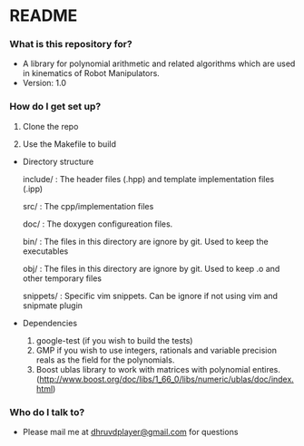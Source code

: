 # README #


### What is this repository for? ###

* A library for polynomial arithmetic and related algorithms which are used in kinematics of Robot Manipulators. 
* Version: 1.0

### How do I get set up? ###

1. Clone the repo

2. Use the Makefile to build

* Directory structure

	include/	: The header files (.hpp) and template implementation files (.ipp)
	
	src/ 		: The cpp/implementation files
	
	doc/		: The doxygen configureation files.
	
	bin/		: The files in this directory are ignore by git. Used to keep the executables
	
	obj/		: The files in this directory are ignore by git. Used to keep .o and other temporary files
	
	snippets/	: Specific vim snippets. Can be ignore if not using vim and snipmate plugin
	
* Dependencies
	1. google-test (if you wish to build the tests)
	2. GMP if you wish to use integers, rationals and variable precision reals as the field for the polynomials. 
	3. Boost ublas library to work with matrices with polynomial entires. (http://www.boost.org/doc/libs/1_66_0/libs/numeric/ublas/doc/index.html)
### Who do I talk to? ###

* Please mail me at dhruvdplayer@gmail.com for questions
